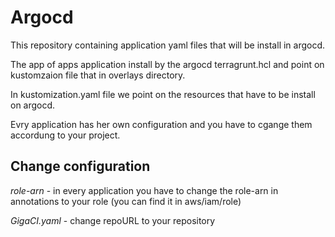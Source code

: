 # Argocd

This repository containing application yaml files that will be install in argocd.

The app of apps application install by the argocd terragrunt.hcl and point on kustomzaion file that in overlays directory.

In kustomization.yaml file we point on the resources that have to be install on argocd.

Evry application has her own configuration and you have to cgange them accordung to your project.

## Change configuration

_role-arn_ - in every application you have to change the role-arn in annotations to your role (you can find it in aws/iam/role)

_GigaCI.yaml_ - change repoURL to your repository

